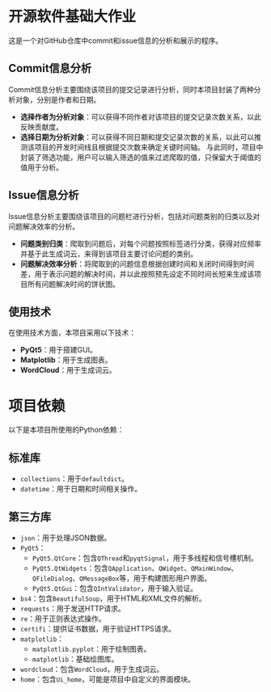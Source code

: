 # 开源软件基础大作业

这是一个对GitHub仓库中commit和issue信息的分析和展示的程序。
## Commit信息分析
Commit信息分析主要围绕该项目的提交记录进行分析，同时本项目封装了两种分析对象，分别是作者和日期。
- **选择作者为分析对象**：可以获得不同作者对该项目的提交记录次数关系，以此反映贡献度。
- **选择日期为分析对象**：可以获得不同日期和提交记录次数的关系，以此可以推测该项目的开发时间线且根据提交次数来确定关键时间轴。
与此同时，项目中封装了筛选功能，用户可以输入筛选的值来过滤爬取的值，只保留大于阈值的值用于分析。
## Issue信息分析
Issue信息分析主要围绕该项目的问题栏进行分析，包括对问题类别的归类以及对问题解决效率的分析。
- **问题类别归类**：爬取到问题后，对每个问题按照标签进行分类，获得对应频率并基于此生成词云，来得到该项目主要讨论问题的类别。
- **问题解决效率分析**：将爬取到的问题信息根据创建时间和关闭时间得到时间差，用于表示问题的解决时间，并以此按照预先设定不同时间长短来生成该项目所有问题解决时间的饼状图。
## 使用技术
在使用技术方面，本项目采用以下技术：
- **PyQt5**：用于搭建GUI。
- **Matplotlib**：用于生成图表。
- **WordCloud**：用于生成词云。
# 项目依赖
以下是本项目所使用的Python依赖：
## 标准库
- `collections`：用于`defaultdict`。
- `datetime`：用于日期和时间相关操作。
## 第三方库
- `json`：用于处理JSON数据。
- `PyQt5`：
    - `PyQt5.QtCore`：包含`QThread`和`pyqtSignal`，用于多线程和信号槽机制。
    - `PyQt5.QtWidgets`：包含`QApplication`、`QWidget`、`QMainWindow`、`QFileDialog`、`QMessageBox`等，用于构建图形用户界面。
    - `PyQt5.QtGui`：包含`QIntValidator`，用于输入验证。
- `bs4`：包含`BeautifulSoup`，用于HTML和XML文件的解析。
- `requests`：用于发送HTTP请求。
- `re`：用于正则表达式操作。
- `certifi`：提供证书数据，用于验证HTTPS请求。
- `matplotlib`：
    - `matplotlib.pyplot`：用于绘制图表。
    - `matplotlib`：基础绘图库。
- `wordcloud`：包含`WordCloud`，用于生成词云。
- `home`：包含`Ui_home`，可能是项目中自定义的界面模块。
